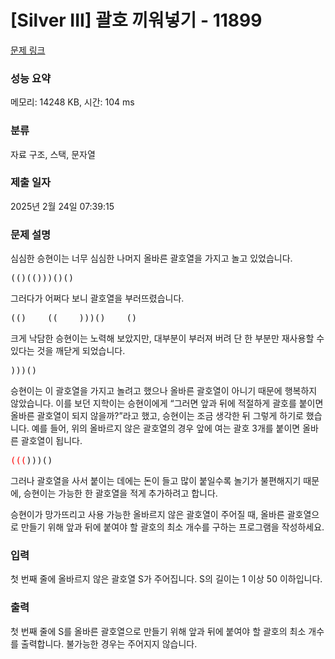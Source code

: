 # [Silver III] 괄호 끼워넣기 - 11899 

[문제 링크](https://www.acmicpc.net/problem/11899) 

### 성능 요약

메모리: 14248 KB, 시간: 104 ms

### 분류

자료 구조, 스택, 문자열

### 제출 일자

2025년 2월 24일 07:39:15

### 문제 설명

<p>심심한 승현이는 너무 심심한 나머지 올바른 괄호열을 가지고 놀고 있었습니다.</p>

<pre>(()(()))()()</pre>

<p>그러다가 어쩌다 보니 괄호열을 부러뜨렸습니다.</p>

<pre>(()    ((    )))()    ()</pre>

<p>크게 낙담한 승현이는 노력해 보았지만, 대부분이 부러져 버려 단 한 부분만 재사용할 수 있다는 것을 깨닫게 되었습니다.</p>

<pre>)))()</pre>

<p>승현이는 이 괄호열을 가지고 놀려고 했으나 올바른 괄호열이 아니기 때문에 행복하지 않았습니다. 이를 보던 지학이는 승현이에게 “그러면 앞과 뒤에 적절하게 괄호를 붙이면 올바른 괄호열이 되지 않을까?”라고 했고, 승현이는 조금 생각한 뒤 그렇게 하기로 했습니다. 예를 들어, 위의 올바르지 않은 괄호열의 경우 앞에 여는 괄호 3개를 붙이면 올바른 괄호열이 됩니다.</p>

<pre><span style="color:#FF0000">(((</span>)))()</pre>

<p>그러나 괄호열을 사서 붙이는 데에는 돈이 들고 많이 붙일수록 놀기가 불편해지기 때문에, 승현이는 가능한 한 괄호열을 적게 추가하려고 합니다.</p>

<p>승현이가 망가뜨리고 사용 가능한 올바르지 않은 괄호열이 주어질 때, 올바른 괄호열으로 만들기 위해 앞과 뒤에 붙여야 할 괄호의 최소 개수를 구하는 프로그램을 작성하세요.</p>

### 입력 

 <p>첫 번째 줄에 올바르지 않은 괄호열 S가 주어집니다. S의 길이는 1 이상 50 이하입니다.</p>

### 출력 

 <p>첫 번째 줄에 S를 올바른 괄호열으로 만들기 위해 앞과 뒤에 붙여야 할 괄호의 최소 개수를 출력합니다. 불가능한 경우는 주어지지 않습니다.</p>

